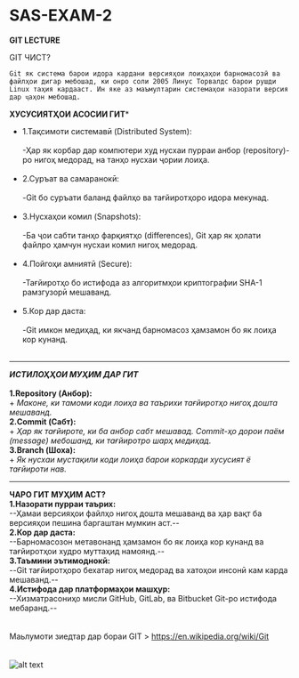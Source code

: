 # SAS-EXAM-2
**GIT LECTURE**


GIT ЧИСТ?
```
Git як система барои идора кардани версияҳои лоиҳаҳои барномасозӣ ва файлҳои дигар мебошад, ки онро соли 2005 Линус Торвалдс барои рушди Linux таҳия кардааст. Ин яке аз маъмултарин системаҳои назорати версия дар ҷаҳон мебошад.
```
**ХУСУСИЯТҲОИ АСОСИИ ГИТ***<br>
 - 1.Тақсимоти системавӣ (Distributed System):<br><br>
   -Ҳар як корбар дар компютери худ нусхаи пурраи анбор (repository)-ро нигоҳ медорад, на танҳо нусхаи ҷории лоиҳа.<br><br>
- 2.Суръат ва самаранокӣ:<br><br>
   -Git бо суръати баланд файлҳо ва тағйиротҳоро идора мекунад.<br><br>
- 3.Нусхаҳои комил (Snapshots):<br><br>
   -Ба ҷои сабти танҳо фарқиятҳо (differences), Git ҳар як ҳолати файлро ҳамчун нусхаи комил нигоҳ медорад.<br><br>
- 4.Пойгоҳи амниятӣ (Secure):<br><br>
   -Тағйиротҳо бо истифода аз алгоритмҳои криптографии SHA-1 рамзгузорӣ мешаванд.<br><br>
- 5.Кор дар даста:<br><br>
   -Git имкон медиҳад, ки якчанд барномасоз ҳамзамон бо як лоиҳа кор кунанд.<br><br>
____

***ИСТИЛОҲҲОИ МУҲИМ ДАР ГИТ***<br><br>
 **1.Repository (Анбор):**<br>
    + *Маконе, ки тамоми коди лоиҳа ва таърихи тағйиротҳо нигоҳ дошта мешаванд.* <br>
 **2.Commit (Сабт):**<br>
    + *Ҳар як тағйироте, ки ба анбор сабт мешавад. Commit-ҳо дорои паём (message) мебошанд, ки тағйиротро шарҳ медиҳад.* <br>
 **3.Branch (Шоха):**<br>
    + *Як нусхаи мустақили коди лоиҳа барои коркарди хусусият ё тағйироти нав.* <br>
___

**ЧАРО ГИТ МУҲИМ АСТ?**<br>
**1.Назорати пурраи таърих:**<br>
   --Ҳамаи версияҳои файлҳо нигоҳ дошта мешаванд ва ҳар вақт ба версияҳои пешина баргаштан мумкин аст.--<br>
**2.Кор дар даста:**<br>
   --Барномасозон метавонанд ҳамзамон бо як лоиҳа кор кунанд ва тағйиротҳои худро муттаҳид намоянд.--<br>
**3.Таъмини эътимоднокӣ:**<br>
   --Git тағйиротҳоро бехатар нигоҳ медорад ва хатоҳои инсонӣ кам карда мешаванд.--<br>
**4.Истифода дар платформаҳои машҳур:**<br>
   --Хизматрасониҳо мисли GitHub, GitLab, ва Bitbucket Git-ро истифода мебаранд.--<br>
<br><br>
Маьлумоти зиедтар дар бораи GIT > https://en.wikipedia.org/wiki/Git<br><br><br>
![alt text](https://avatars.dzeninfra.ru/get-zen_doc/3524431/pub_5f3fab30ec8ffe34a08705a2_5f3fab84f04e9a5d66c9aa23/scale_1200)
